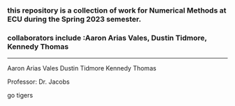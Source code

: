 ### this repository is a collection of work for Numerical Methods at ECU during the Spring 2023 semester. 

### collaborators include :Aaron Arias Vales, Dustin Tidmore, Kennedy Thomas
----------------------------
Aaron Arias Vales
Dustin Tidmore
Kennedy Thomas

Professor: Dr. Jacobs



go tigers
